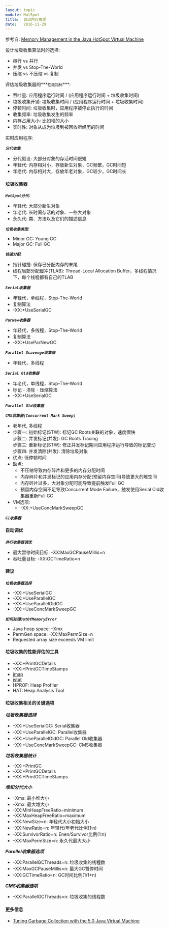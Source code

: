 ```yaml
---
layout: topic
module: HotSpot
title:  自动内存管理
date:   2016-11-29
---
```


参考自: [Memory Management in the Java HotSpot Virtual Machine](http://www.oracle.com/technetwork/java/javase/memorymanagement-whitepaper-150215.pdf)


设计垃圾收集算法时的选择:

* 串行 vs 并行
* 并发 vs Stop-The-World
* 压缩 vs 不压缩 vs 复制

评估垃圾收集器的***`性能指标`***:

* 吞吐量: 应用程序运行时间 / (应用程序运行时间 + 垃圾收集时间)
* 垃圾收集开销: 垃圾收集时间 / (应用程序运行时间 + 垃圾收集时间)
* 停顿时间: 垃圾收集时，应用程序被停止执行的时间
* 收集频率: 垃圾收集发生的频率
* 内存占用大小: 比如堆的大小
* 实时性: 对象从成为垃圾到被回收所经历的时间

实时应用程序: 

***`分代收集`***:

* 分代假设: 大部分对象的存活时间很短
* 年轻代: 内存相对小，存放新生对象，GC频繁，GC时间短
* 年老代: 内存相对大，存放年老对象，GC较少，GC时间长

#### 垃圾收集器

***`HotSpot分代`***:

* 年轻代: 大部分新生对象
* 年老代: 长时间存活的对象、一些大对象
* 永久代: 类、方法以及它们的描述信息

***`垃圾收集类型`***:

* Minor GC: Young GC
* Major GC: Full GC

***`快速分配`***:

* 指针碰撞: 保存已分配内存的末尾
* 线程局部分配缓冲(TLAB): Thread-Local Allocation Buffer，多线程情况下，每个线程都有自己的TLAB

***`Serial收集器`***

* 年轻代，单线程，Stop-The-World
* 复制算法
* -XX:+UseSerialGC

***`ParNew收集器`***

* 年轻代，多线程，Stop-The-World
* 复制算法
* -XX:+UseParNewGC

***`Parallel Scavenge收集器`***

* 年轻代，多线程

***`Serial Old收集器`***

* 年老代，单线程，Stop-The-World
* 标记 - 清除 - 压缩算法
* -XX:+UseSerialGC

***`Parallel Old收集器`***

***`CMS收集器(Concurrent Mark Sweep)`***

* 老年代, 多线程
* 步骤一: 初始标记(STW): 标记GC Roots关联的对象，速度很快  
  步骤二: 并发标记(并发): GC Roots Tracing  
  步骤三: 重新标记(STW): 修正并发标记期间应用程序运行导致的标记变动  
  步骤四: 并发清除(并发): 清除垃圾对象
* 优点: 低停顿时间
* 缺点:
    * 不压缩导致内存碎片和更多的内存分配时间
    * 内存碎片和并发标记的应用内存分配(预留内存空间)导致更大的堆空间
    * 内存碎片过多，大对象分配可能导致提前触发Full GC
    * 预留内存空间不足导致Concurrent Mode Failure，触发使用Serial Old收集器重新Full GC
* VM选项:
    * -XX:+UseConcMarkSweepGC

***`G1收集器`***

#### 自动调优

***`并行收集器调优`***

* 最大暂停时间目标: -XX:MaxGCPauseMillis=n
* 吞吐量目标: -XX:GCTimeRatio=n

#### 建议

***`垃圾收集器选择`***

* –XX:+UseSerialGC
* –XX:+UseParallelGC
* –XX:+UseParallelOldGC
* –XX:+UseConcMarkSweepGC

***`如何处理OutOfMemoryError`***

* Java heap space: –Xmx
* PermGen space: –XX:MaxPermSize=n
* Requested array size exceeds VM limit

#### 垃圾收集的性能评估的工具

* –XX:+PrintGCDetails
* –XX:+PrintGCTimeStamps
* [jmap](/topic/jdk/jmap.html)
* [jstat](/topic/jdk/jstat.html)
* HPROF: Heap Profiler
* HAT: Heap Analysis Tool

#### 垃圾收集相关的关键选项

***垃圾收集器选择***

* –XX:+UseSerialGC: Serial收集器
* –XX:+UseParallelGC: Parallel收集器
* –XX:+UseParallelOldGC: Parallel Old收集器
* –XX:+UseConcMarkSweepGC: CMS收集器

***垃圾收集器统计***

* –XX:+PrintGC
* –XX:+PrintGCDetails
* –XX:+PrintGCTimeStamps

***堆和分代大小***

* –Xms: 最小堆大小
* –Xmx: 最大堆大小
* –XX:MinHeapFreeRatio=minimum
* –XX:MaxHeapFreeRatio=maximum
* –XX:NewSize=n: 年轻代大小初始大小
* –XX:NewRatio=n: 年轻代/年老代比例(1:n)
* –XX:SurvivorRatio=n: Enen/Survivor比例(1:n)
* –XX:MaxPermSize=n: 永久代最大大小

***Parallel收集器选项***

* –XX:ParallelGCThreads=n: 垃圾收集的线程数
* –XX:MaxGCPauseMillis=n: 最大GC暂停时间
* –XX:GCTimeRatio=n: GC时间比例(1/1+n)

***CMS收集器选项***

* –XX:ParallelGCThreads=n: 垃圾收集的线程数

#### 更多信息

* [Tuning Garbage Collection with the 5.0 Java Virtual Machine](http://www.oracle.com/technetwork/java/gc-tuning-5-138395.html)

